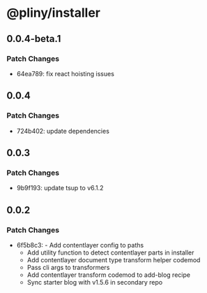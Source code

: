 # @pliny/installer

## 0.0.4-beta.1

### Patch Changes

- 64ea789: fix react hoisting issues

## 0.0.4

### Patch Changes

- 724b402: update dependencies

## 0.0.3

### Patch Changes

- 9b9f193: update tsup to v6.1.2

## 0.0.2

### Patch Changes

- 6f5b8c3: - Add contentlayer config to paths
  - Add utility function to detect contentlayer parts in installer
  - Add contentlayer document type transform helper codemod
  - Pass cli args to transformers
  - Add contentlayer transform codemod to add-blog recipe
  - Sync starter blog with v1.5.6 in secondary repo
